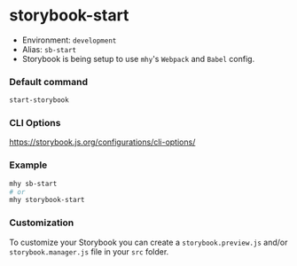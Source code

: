 # storybook-start

- Environment: `development`
- Alias: `sb-start`
- Storybook is being setup to use `mhy`'s `Webpack` and `Babel` config.

### Default command
```bash
start-storybook
```

### CLI Options
https://storybook.js.org/configurations/cli-options/

### Example
```bash
mhy sb-start
# or
mhy storybook-start
```

### Customization

To customize your Storybook you can create a `storybook.preview.js` and/or `storybook.manager.js`
file in your `src` folder.




